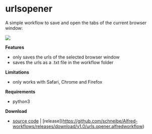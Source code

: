 # urlsopener 
A simple workflow to save and open the tabs of the current browser window:

![](Imgs/Alfred-urlsopener.gif)

**Features**
- only saves the urls of the selected browser window
- saves the urls as a .txt file in the workflow folder

**Limitations**
- only works with Safari, Chrome and Firefox

**Requirements**
- python3

**Download**
- [source code](https://github.com/schneibe/Alfred-workflows/archive/refs/tags/v1.0.zip) | [release])https://github.com/schneibe/Alfred-workflows/releases/download/v1.0/urls.opener.alfredworkflow)